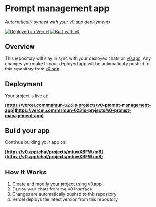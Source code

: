 # Prompt management app

*Automatically synced with your [v0.app](https://v0.app) deployments*

[![Deployed on Vercel](https://img.shields.io/badge/Deployed%20on-Vercel-black?style=for-the-badge&logo=vercel)](https://vercel.com/mamun-6231s-projects/v0-prompt-management-app)
[![Built with v0](https://img.shields.io/badge/Built%20with-v0.app-black?style=for-the-badge)](https://v0.app/chat/projects/mtuwXBFWxm8)

## Overview

This repository will stay in sync with your deployed chats on [v0.app](https://v0.app).
Any changes you make to your deployed app will be automatically pushed to this repository from [v0.app](https://v0.app).

## Deployment

Your project is live at:

**[https://vercel.com/mamun-6231s-projects/v0-prompt-management-app](https://vercel.com/mamun-6231s-projects/v0-prompt-management-app)**

## Build your app

Continue building your app on:

**[https://v0.app/chat/projects/mtuwXBFWxm8](https://v0.app/chat/projects/mtuwXBFWxm8)**

## How It Works

1. Create and modify your project using [v0.app](https://v0.app)
2. Deploy your chats from the v0 interface
3. Changes are automatically pushed to this repository
4. Vercel deploys the latest version from this repository
